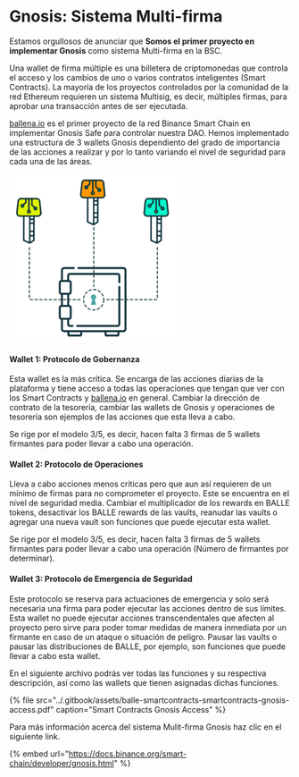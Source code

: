 # Gnosis: Sistema Multi-firma

Estamos orgullosos de anunciar que **Somos el primer proyecto en implementar Gnosis** como sistema Multi-firma en la BSC.

Una wallet de firma múltiple es una billetera de criptomonedas que controla el acceso y los cambios de uno o varios contratos inteligentes \(Smart Contracts\). La mayoría de los proyectos controlados por la comunidad de la red Ethereum requieren un sistema Multisig, es decir, múltiples firmas, para aprobar una transacción antes de ser ejecutada. 

[ballena.io](https://ballena.io/) es el primer proyecto de la red Binance Smart Chain en implementar Gnosis Safe para controlar nuestra DAO. Hemos implementado una estructura de 3 wallets Gnosis dependiento del grado de importancia de las acciones a realizar y por lo tanto variando el nivel de seguridad para cada una de las áreas.



![](../.gitbook/assets/image.png)

#### 

#### Wallet 1: Protocolo de Gobernanza

Esta wallet es la más crítica. Se encarga de las acciones diarias de la plataforma y tiene acceso a todas las operaciones que tengan que ver con los Smart Contracts y [ballena.io](https://ballena.io/) en general. Cambiar la dirección de contrato de la tesorería, cambiar las wallets de Gnosis y operaciones de tesorería son ejemplos de las acciones que esta lleva a cabo.

Se rige por el modelo 3/5, es decir, hacen falta 3 firmas de 5 wallets firmantes para poder llevar a cabo una operación.



#### Wallet 2: Protocolo de Operaciones

Lleva a cabo acciones menos críticas pero que aun así requieren de un mínimo de firmas para no comprometer el proyecto. Este se encuentra en el nivel de seguridad media. Cambiar el multiplicador de los rewards en BALLE tokens, desactivar los BALLE rewards de las vaults, reanudar las vaults o agregar una nueva vault son funciones que puede ejecutar esta wallet.

Se rige por el modelo 3/5, es decir, hacen falta 3 firmas de 5 wallets firmantes para poder llevar a cabo una operación \(Número de firmantes por determinar\).



#### Wallet 3: Protocolo de Emergencia de Seguridad

Este protocolo se reserva para actuaciones de emergencia y solo será necesaria una firma para poder ejecutar las acciones dentro de sus límites. Esta wallet no puede ejecutar acciones transcendentales que afecten al proyecto pero sirve para poder tomar medidas de manera inmediata por un firmante en caso de un ataque o situación de peligro. Pausar las vaults o pausar las distribuciones de BALLE, por ejemplo, son funciones que puede llevar a cabo esta wallet.



En el siguiente archivo podrás ver todas las funciones y su respectiva descripción, así como las wallets que tienen asignadas dichas funciones.

{% file src="../.gitbook/assets/balle-smartcontracts-smartcontracts-gnosis-access.pdf" caption="Smart Contracts Gnosis Access" %}



Para más información acerca del sistema Mulit-firma Gnosis haz clic en el siguiente link.

{% embed url="https://docs.binance.org/smart-chain/developer/gnosis.html" %}





